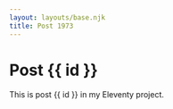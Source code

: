```yaml
---
layout: layouts/base.njk
title: Post 1973
---
```


# Post {{ id }}

This is post {{ id }} in my Eleventy project.

